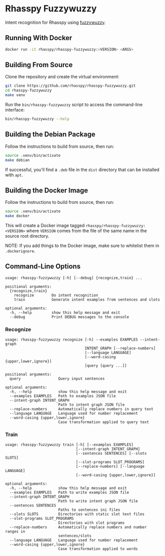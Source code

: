 # Rhasspy Fuzzywuzzy

Intent recognition for Rhasspy using [fuzzywuzzy](https://github.com/seatgeek/fuzzywuzzy).

## Running With Docker

```bash
docker run -it rhasspy/rhasspy-fuzzywuzzy:<VERSION> <ARGS>
```

## Building From Source

Clone the repository and create the virtual environment:

```bash
git clone https://github.com/rhasspy/rhasspy-fuzzywuzzy.git
cd rhasspy-fuzzywuzzy
make venv
```

Run the `bin/rhasspy-fuzzywuzzy` script to access the command-line interface:

```bash
bin/rhasspy-fuzzywuzzy --help
```

## Building the Debian Package

Follow the instructions to build from source, then run:

```bash
source .venv/bin/activate
make debian
```

If successful, you'll find a `.deb` file in the `dist` directory that can be installed with `apt`.

## Building the Docker Image

Follow the instructions to build from source, then run:

```bash
source .venv/bin/activate
make docker
```

This will create a Docker image tagged `rhasspy/rhasspy-fuzzywuzzy:<VERSION>` where `VERSION` comes from the file of the same name in the source root directory.

NOTE: If you add things to the Docker image, make sure to whitelist them in `.dockerignore`.

## Command-Line Options

```
usage: rhasspy-fuzzywuzzy [-h] [--debug] {recognize,train} ...

positional arguments:
  {recognize,train}
    recognize        Do intent recognition
    train            Generate intent examples from sentences and slots

optional arguments:
  -h, --help         show this help message and exit
  --debug            Print DEBUG messages to the console
```

### Recognize

```
usage: rhasspy-fuzzywuzzy recognize [-h] --examples EXAMPLES --intent-graph
                                    INTENT_GRAPH [--replace-numbers]
                                    [--language LANGUAGE]
                                    [--word-casing {upper,lower,ignore}]
                                    [query [query ...]]

positional arguments:
  query                 Query input sentences

optional arguments:
  -h, --help            show this help message and exit
  --examples EXAMPLES   Path to examples JSON file
  --intent-graph INTENT_GRAPH
                        Path to intent graph JSON file
  --replace-numbers     Automatically replace numbers in query text
  --language LANGUAGE   Language used for number replacement
  --word-casing {upper,lower,ignore}
                        Case transformation applied to query text
```

### Train

```
usage: rhasspy-fuzzywuzzy train [-h] [--examples EXAMPLES]
                                [--intent-graph INTENT_GRAPH]
                                [--sentences SENTENCES] [--slots SLOTS]
                                [--slot-programs SLOT_PROGRAMS]
                                [--replace-numbers] [--language LANGUAGE]
                                [--word-casing {upper,lower,ignore}]

optional arguments:
  -h, --help            show this help message and exit
  --examples EXAMPLES   Path to write examples JSON file
  --intent-graph INTENT_GRAPH
                        Path to write intent graph JSON file
  --sentences SENTENCES
                        Paths to sentences ini files
  --slots SLOTS         Directories with static slot text files
  --slot-programs SLOT_PROGRAMS
                        Directories with slot programs
  --replace-numbers     Automatically replace numbers and number ranges in
                        sentences/slots
  --language LANGUAGE   Language used for number replacement
  --word-casing {upper,lower,ignore}
                        Case transformation applied to words
```
